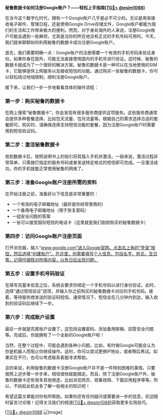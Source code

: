 **秘鲁数据卡如何注册Google账户？——轻松上手指南[[TG💪+ @esim1088](https://t.me/s/esim1088)]**

在当今这个数字化时代，拥有一个Google账户几乎是必不可少的。无论是用来接收电子邮件、管理日程，还是使用Google Drive存储文件，Google账户都能为我们的生活和工作带来极大的便利。然而，对于身处海外的人来说，注册Google账户可能会遇到一些麻烦，尤其是当你的所在地没有正式的手机号码可用时。今天，我们就来聊聊如何利用秘鲁的数据卡成功注册Google账户。

首先，我们需要明确一点：Google账户的注册需要一个有效的手机号码来验证身份。如果你身在国外，可能无法直接使用国内的手机号进行验证。这时候，秘鲁的数据卡就成为了一个很好的解决方案。秘鲁的数据卡是一种可以在当地使用的SIM卡，它能够提供上网服务以及接收短信的功能。通过购买一张秘鲁的数据卡，你可以轻松绕过地域限制，顺利注册Google账户。

接下来，让我们一步一步地看看具体的操作流程：

### 第一步：购买秘鲁的数据卡

在网上搜索“秘鲁数据卡”，你会发现有很多服务商提供这项服务。这些服务商通常会提供多种套餐选择，比如包天流量、包月流量等。根据自己的需求选择合适的套餐即可。购买时，请确保选择支持短信功能的套餐，因为注册Google账户时需要用到短信验证码。

### 第二步：激活秘鲁数据卡

收到数据卡后，按照说明书上的指引将其插入手机并激活。一般来说，激活过程非常简单，只需拨打指定的服务号码或者发送特定格式的短信即可完成。一旦激活成功，你的手机就能正常使用秘鲁的网络了。

### 第三步：准备Google账户注册所需的资料

在开始注册之前，准备好以下信息是非常重要的：
- 一个有效的电子邮箱地址（最好是你经常使用的）
- 一个备用电子邮箱地址（用于恢复密码）
- 一组安全问题的答案
- 一张可以接受国际短信的电话卡（这里就是我们刚刚购买的秘鲁数据卡）

### 第四步：访问Google账户注册页面

打开浏览器，输入“www.google.com”进入Google官网。点击右上角的“登录”按钮，然后选择“创建账户”。在这里，你需要填写个人信息，包括名字、姓氏、生日等。记得仔细核对所填内容，以免日后出现问题。

### 第五步：设置手机号码验证

在填写完基本信息之后，系统会要求你绑定一个手机号码以进行身份验证。此时，选择“通过短信验证”选项，并输入你之前购买的秘鲁数据卡对应的手机号码。接着，等待服务商发送的验证码短信。通常情况下，短信会在几分钟内到达，输入收到的验证码后继续下一步。

### 第六步：完成账户设置

最后一步就是完善账户设置了。这包括设置密码、添加备用邮箱、回答安全问题等。完成后，你就拥有了一个全新的Google账户啦！

当然，在整个过程中，可能会遇到各种小问题。比如，有时候Google可能会认为你是机器人而阻止你继续操作。这时，你可以尝试更换IP地址，或者稍后再试。如果实在不行，也可以考虑联系客服寻求帮助。

总的来说，利用秘鲁的数据卡注册Google账户并不是一件特别困难的事情。只要按照上述步骤一步步来，相信很快就能搞定。而且，除了注册Google账户外，秘鲁的数据卡还有很多其他用途，比如浏览网页、观看视频、下载应用程序等等。所以，不妨趁此机会多了解一些相关的知识吧！

希望这篇文章能对你有所帮助。如果你还有任何疑问或需要进一步的信息，欢迎随时留言讨论哦！记得关注我们的频道[[TG💪+ @esim1088](https://t.me/s/esim1088)]获取更多实用技巧。

[[TG💪+ @esim1088](https://t.me/s/esim1088) ![Image](https://i.postimg.cc/4NQfJmqS/Snipaste-2025-05-13-00-14-12.png)]